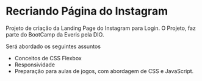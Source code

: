 # Recriando Página do Instagram

Projeto de criação da Landing Page do Instagram para Login. O Projeto, faz parte do BootCamp da Everis pela DIO.

Será abordado os seguintes assuntos

- Conceitos de CSS Flexbox
- Responsividade
- Preparação para aulas de jogos, com abordagem de CSS e JavaScript.